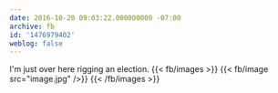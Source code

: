 ```yaml
---
date: 2016-10-20 09:03:22.000000000 -07:00
archive: fb
id: '1476979402'
weblog: false
---
```


I'm just over here rigging an election.
{{< fb/images >}}
{{< fb/image src="image.jpg" />}}
{{< /fb/images >}}
